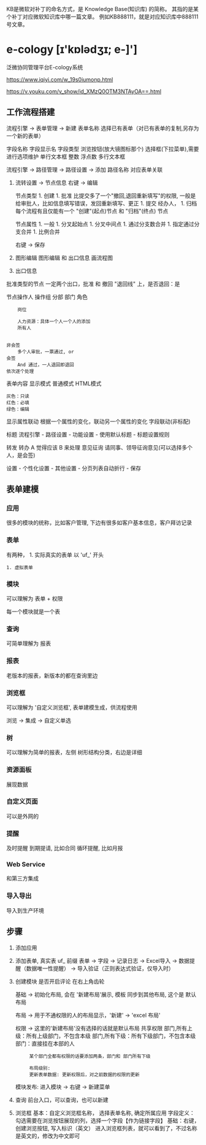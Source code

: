 KB是微软对补丁的命名方式，是 Knowledge Base(知识库) 的简称。
    其指的是某个补丁对应微软知识库中哪一篇文章。
    例如KB888111，就是对应知识库中888111号文章。

# e-cology [ɪ'kɒlədʒɪ; e-]']
泛微协同管理平台E-cology系统

https://www.iqiyi.com/w_19s0iumonp.html

https://v.youku.com/v_show/id_XMzQ0OTM3NTAyOA==.html


## 工作流程搭建

流程引擎 -> 表单管理 -> 新建
    表单名称
    选择已有表单（对已有表单的复制,另存为一个新的表单）

字段名称
字段显示名
字段类型
    浏览按钮(放大镜图标那个)
    选择框(下拉菜单),需要进行选项维护
    单行文本框
        整数
        浮点数
    多行文本框


流程引擎 -> 路径管理 -> 路径设置 -> 添加
    路径名称
    对应表单关联


1. 流转设置 -> 节点信息
    右键 -> 编辑

    节点类型
        1. 创建
        1. 批准
            比提交多了一个"撤回,退回重新填写"的权限, 一般是给审批人，比如信息填写错误，发回重新填写、更正
        1. 提交
            经办人，
        1. 归档
        每个流程有且仅能有一个 "创建"(起点)节点 和 "归档"(终点) 节点


    节点属性
        1. 一般
        1. 分叉起始点
        1. 分叉中间点
        1. 通过分支数合并
        1. 指定通过分支合并
        1. 比例合并

    右键 -> 保存


1. 图形编辑
    图形编辑 和 出口信息 画流程图

1. 出口信息


批准类型的节点 一定两个出口，批准 和 撤回
    "退回线" 上，是否退回：是

节点操作人
    操作组
        分部
        部门
        角色
            
        岗位
            
        人力资源：具体一个人一个人的添加
        所有人


    非会签
        多个人审批，一票通过, or
    会签
        And 通过，一人退回即退回    
    依次逐个处理


表单内容
    显示模式
        普通模式
        HTML模式

    灰色：只读
    红色：必填
    绿色：编辑

显示属性联动
    根据一个属性的变化，联动另一个属性的变化
字段联动(非标配)

标题
流程引擎 - 路径设置 - 功能设置 - 使用默认标题 - 标题设置规则


转发
转办
    A 觉得应该 B 来处理
意见征询
    请同事、领导征询意见(可以选择多个人，是会签)




设置 - 个性化设置 - 其他设置 - 分页列表自动折行 - 保存






## 表单建模

### 应用

很多的模块的统称，比如客户管理, 下边有很多如客户基本信息，客户拜访记录

### 表单

有两种，
    1. 实际真实的表单
        以 'uf_' 开头

    1. 虚拟表单

### 模块

可以理解为 表单 + 权限

每一个模块就是一个表

### 查询

可简单理解为 报表


### 报表

老版本的报表，新版本的都在查询里边

### 浏览框

可以理解为 '自定义浏览框', 表单建模生成，供流程使用

浏览 -> 集成 -> 自定义单选

### 树

可以理解为简单的报表，左侧 树形结构分类，右边是详细

### 资源面板

展现数据


### 自定义页面

可以是外网的

### 提醒

及时提醒
到期提请, 比如合同
循环提醒, 比如月报


### Web Service

和第三方集成


### 导入导出

导入到生产环境


## 步骤

1. 添加应用

1. 添加表单, 真实表
    uf_ 前缀
    表单 -> 字段 -> 记录日志
                 -> Excel导入
                 -> 数据提醒（数据唯一性提醒）
                 -> 导入验证（正则表达式验证，仅导入时）


1. 创建模块
    是否开启评论 在右上角齿轮

    基础 -> 初始化布局, 会在 '新建布局'展示, 模板 同步到其他布局, 这个是 默认布局

    布局 -> 用于不通权限的人的布局显示，'新建' -> 'excel 布局'

    权限 -> 这里的'新建布局'没有选择的话就是默认布局
        共享权限
            部门,所有上级：所有上级部门，不包含本级
            部门,所有下级：所有下级部门，不包含本级
            部门：直接挂在本部的人
            
            某个部门全都有权限的话要添加两条，部门和 部门所有下级

            布局级别: 
            更新表单数据: 更新权限后，对之前数据的权限的更新

    模块发布:
        进入模块 -> 右键 -> 新建菜单

1. 查询
    前台入口，可以查询，也可以新建


1. 浏览框
    基本：自定义浏览框名称， 选择表单名称, 确定所属应用
    字段定义：勾选需要在浏览按钮展现的列，选择一个字段【作为链接字段】
    基础：右键，创建浏览按钮, 写入标识（英文）
    进入浏览框列表，就可以看到了，不过名称是英文的，修改为中文即可
